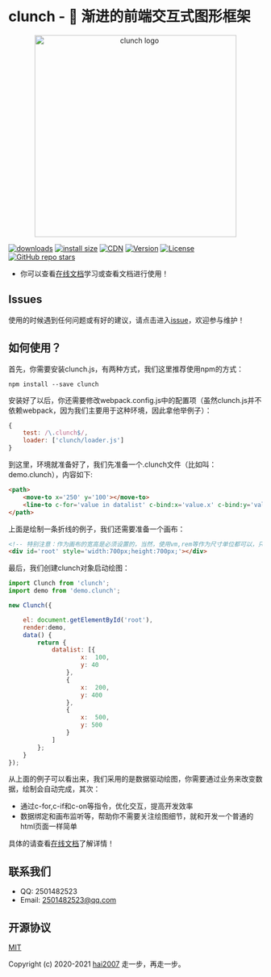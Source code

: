 # clunch - 🎨 渐进的前端交互式图形框架

<p align="center"><a href="https://hai2007.gitee.io/clunch/" target="_blank">
<img width="400" src="https://hai2007.gitee.io/clunch/src/assets/clunch.png" alt="clunch logo"></a></p>

<p>
  <a href="https://hai2007.gitee.io/npm-downloads?interval=7&packages=clunch"><img src="https://img.shields.io/npm/dm/clunch.svg" alt="downloads"></a>
  <a href="https://packagephobia.now.sh/result?p=clunch"><img src="https://packagephobia.now.sh/badge?p=clunch" alt="install size"></a>
  <a href="https://www.jsdelivr.com/package/npm/clunch"><img src="https://data.jsdelivr.com/v1/package/npm/clunch/badge" alt="CDN"></a>
  <a href="https://www.npmjs.com/package/clunch"><img src="https://img.shields.io/npm/v/clunch.svg" alt="Version"></a>
  <a href="https://github.com/hai2007/clunch/blob/master/LICENSE"><img src="https://img.shields.io/npm/l/clunch.svg" alt="License"></a>
    <a href="https://github.com/hai2007/clunch" target='_blank'><img alt="GitHub repo stars" src="https://img.shields.io/github/stars/hai2007/clunch?style=social"></a>
</p>

- 你可以查看[在线文档](https://hai2007.gitee.io/clunch/)学习或查看文档进行使用！

## Issues
使用的时候遇到任何问题或有好的建议，请点击进入[issue](https://github.com/hai2007/clunch/issues)，欢迎参与维护！

## 如何使用？

首先，你需要安装clunch.js，有两种方式，我们这里推荐使用npm的方式：

```
npm install --save clunch
```

安装好了以后，你还需要修改webpack.config.js中的配置项（虽然clunch.js并不依赖webpack，因为我们主要用于这种环境，因此拿他举例子）：

```js
{
    test: /\.clunch$/,
    loader: ['clunch/loader.js']
}
```

到这里，环境就准备好了，我们先准备一个.clunch文件（比如叫：demo.clunch），内容如下:

```html
<path>
    <move-to x='250' y='100'></move-to>
    <line-to c-for='value in datalist' c-bind:x='value.x' c-bind:y='value.y'></line-to>
</path>
```

上面是绘制一条折线的例子，我们还需要准备一个画布：

```html
<!-- 特别注意：作为画布的宽高是必须设置的，当然，使用vm,rem等作为尺寸单位都可以，只是必须设置 -->
<div id='root' style='width:700px;height:700px;'></div>
```

最后，我们创建clunch对象启动绘图：

```js
import Clunch from 'clunch';
import demo from 'demo.clunch';

new Clunch({

    el: document.getElementById('root'),
    render:demo,
    data() {
        return {
            datalist: [{
                    x:  100,
                    y: 40
                },
                {
                    x:  200,
                    y: 400
                },
                {
                    x:  500,
                    y: 500
                }
            ]
        };
    }
});
```

从上面的例子可以看出来，我们采用的是数据驱动绘图，你需要通过业务来改变数据，绘制会自动完成，其次：

- 通过c-for,c-if和c-on等指令，优化交互，提高开发效率
- 数据绑定和画布监听等，帮助你不需要关注绘图细节，就和开发一个普通的html页面一样简单

具体的请查看[在线文档](https://hai2007.gitee.io/clunch/)了解详情！

## 联系我们

- QQ: 2501482523
- Email: 2501482523@qq.com

开源协议
---------------------------------------
[MIT](https://github.com/hai2007/clunch/blob/master/LICENSE)

Copyright (c) 2020-2021 [hai2007](https://hai2007.gitee.io/sweethome/) 走一步，再走一步。
